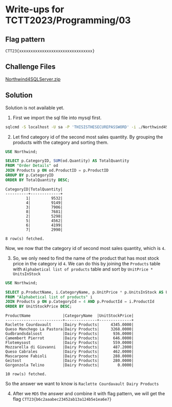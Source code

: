 # Write-ups for TCTT2023/Programming/03

## Flag pattern

`CTT23{xxxxxxxxxxxxxxxxxxxxxxxxxxxxxxxx}`

## Challenge Files

[Northwind4SQLServer.zip](./Northwind4SQLServer.zip)

## Solution

Solution is not available yet.

1. First we import the sql file into mysql first.

```bash
sqlcmd -S localhost -U sa -P 'THISISTHESECUREPASSWORD' -i ./Northwind4SQLServer.sql
```

2. Let find category id of the second most sales quantity. By grouping the products with the category and sorting them.

```sql
USE Northwind;

SELECT p.CategoryID, SUM(od.Quantity) AS TotalQuantity
FROM "Order Details" od
JOIN Products p ON od.ProductID = p.ProductID
GROUP BY p.CategoryID
ORDER BY TotalQuantity DESC;
```

```
CategoryID|TotalQuantity|
----------+-------------+
         1|         9532|
         4|         9149|
         3|         7906|
         8|         7681|
         2|         5298|
         5|         4562|
         6|         4199|
         7|         2990|

8 row(s) fetched.
```

Now, we now that the category id of second most sales quantity, which is `4`.

3. So, we only need to find the name of the product that has most stock price in the category id `4`. We can do this by joining the `Products` table with `Alphabetical list of products` table and sort by `UnitPrice * UnitsInStock`

```sql
USE Northwind;

SELECT p.ProductName, i.CategoryName, p.UnitPrice * p.UnitsInStock AS UnitStockPrice
FROM "Alphabetical list of products" i
JOIN Products p ON p.CategoryId = 4 AND p.ProductId = i.ProductId
ORDER BY UnitStockPrice DESC;
```

```
ProductName              |CategoryName  |UnitStockPrice|
-------------------------+--------------+--------------+
Raclette Courdavault     |Dairy Products|     4345.0000|
Queso Manchego La Pastora|Dairy Products|     3268.0000|
Gudbrandsdalsost         |Dairy Products|      936.0000|
Camembert Pierrot        |Dairy Products|      646.0000|
Flotemysost              |Dairy Products|      559.0000|
Mozzarella di Giovanni   |Dairy Products|      487.2000|
Queso Cabrales           |Dairy Products|      462.0000|
Mascarpone Fabioli       |Dairy Products|      288.0000|
Geitost                  |Dairy Products|      280.0000|
Gorgonzola Telino        |Dairy Products|        0.0000|

10 row(s) fetched.
```

So the answer we want to know is `Raclette Courdavault Dairy Products`

4. After we `MD5` the answer and combine it with flag pattern, we will get the flag `CTT23{b6c2aaabec23452ab13a124b5e1ea6e7}`
